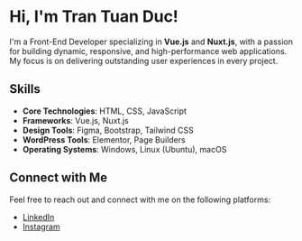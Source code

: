 # Hi, I'm Tran Tuan Duc!

I'm a Front-End Developer specializing in **Vue.js** and **Nuxt.js**, with a passion for building dynamic, responsive, and high-performance web applications. My focus is on delivering outstanding user experiences in every project.

## Skills

- **Core Technologies**: HTML, CSS, JavaScript
- **Frameworks**: Vue.js, Nuxt.js
- **Design Tools**: Figma, Bootstrap, Tailwind CSS
- **WordPress Tools**: Elementor, Page Builders
- **Operating Systems**: Windows, Linux (Ubuntu), macOS

## Connect with Me

Feel free to reach out and connect with me on the following platforms:

- [LinkedIn](https://linkedin.com/in/tuanductran)
- [Instagram](https://www.instagram.com/ductt.56)
